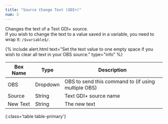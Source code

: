```yaml
---
title: "Source Change Text (GDI+)"
num: 3
---
```

Changes the text of a Text GDI+ source.\
If you wish to change the text to a value saved in a variable, you need to wrap it: `/$variable$/`.

{% include alert.html text="Set the text value to one empty space if you wish to clear all text in your OBS source." type="info" %} 

| Box Name | Type | Description | 
|-------|--------|--------
|OBS|Dropdown|OBS to send this command to (if using multiple OBS)|
|Source	|String	| Text GDI+ source name
|New Text	|String	| The new text
{:class='table table-primary'}









